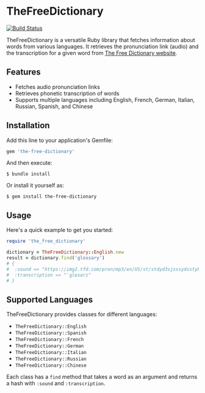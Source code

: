 # TheFreeDictionary
[![Build Status](https://github.com/Suban05/the-free-dictionary/workflows/CI/badge.svg)](https://github.com/Suban05/the-free-dictionary/actions)

TheFreeDictionary is a versatile Ruby library that fetches information about words from various languages. It retrieves the pronunciation link (audio) and the transcription for a given word from [The Free Dictionary website](https://www.thefreedictionary.com).

## Features

- Fetches audio pronunciation links
- Retrieves phonetic transcription of words
- Supports multiple languages including English, French, German, Italian, Russian, Spanish, and Chinese

## Installation

Add this line to your application's Gemfile:

```ruby
gem 'the-free-dictionary'
```

And then execute:

```shell
$ bundle install
```

Or install it yourself as:

```shell
$ gem install the-free-dictionary
```

## Usage

Here's a quick example to get you started:

```ruby
require 'the_free_dictionary'

dictionary = TheFreeDictionary::English.new
result = dictionary.find('glossary') 
# {
#  :sound => "https://img2.tfd.com/pron/mp3/en/US/st/stdyd3sjsssydsstykgk.mp3",
#  :transcription => "ˈɡlɒsərɪ"
# }
```

## Supported Languages

TheFreeDictionary provides classes for different languages:
- `TheFreeDictionary::English`
- `TheFreeDictionary::Spanish`
- `TheFreeDictionary::French`
- `TheFreeDictionary::German`
- `TheFreeDictionary::Italian`
- `TheFreeDictionary::Russian`
- `TheFreeDictionary::Chinese`

Each class has a `find` method that takes a word as an argument and returns a hash with `:sound` and `:transcription`.
